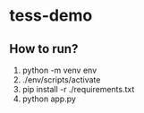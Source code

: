 # tess-demo

## How to run?

1. python -m venv env
2. ./env/scripts/activate
3. pip install -r ./requirements.txt
4. python app.py
